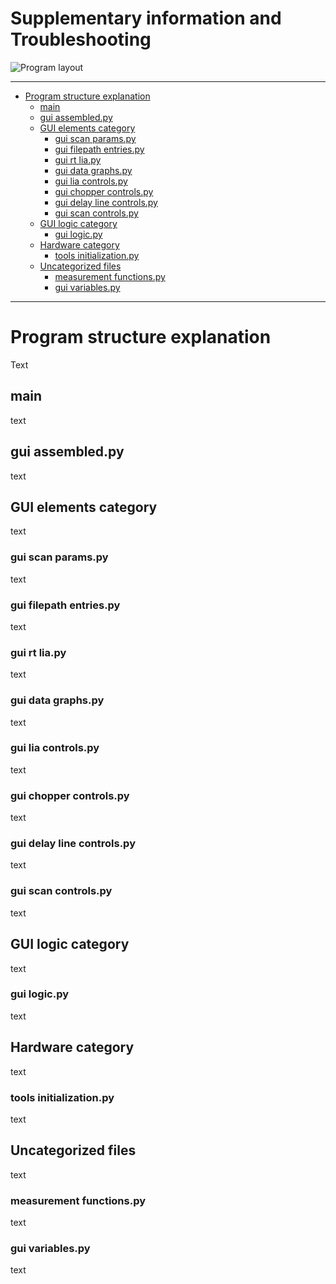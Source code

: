 # Supplementary information and Troubleshooting

![Program layout](https://i.ibb.co/QX3QTdj/program-structure.png "Program Layout")

----

- [Program structure explanation](#program-structure-explanation)
  * [main](#main)
  * [gui assembled.py](#gui-assembledpy)
  * [GUI elements category](#gui-elements-category)
    + [gui scan params.py](#gui-scan-paramspy)
    + [gui filepath entries.py](#gui-filepath-entriespy)
    + [gui rt lia.py](#gui-rt-liapy)
    + [gui data graphs.py](#gui-data-graphspy)
    + [gui lia controls.py](#gui-lia-controlspy)
    + [gui chopper controls.py](#gui-chopper-controlspy)
    + [gui delay line controls.py](#gui-delay-line-controlspy)
    + [gui scan controls.py](#gui-scan-controlspy)
  * [GUI logic category](#gui-logic-category)
    + [gui logic.py](#gui-logicpy)
  * [Hardware category](#hardware-category)
    + [tools initialization.py](#tools-initializationpy)
  * [Uncategorized files](#uncategorized-files)
    + [measurement functions.py](#measurement-functionspy)
    + [gui variables.py](#gui-variablespy)

----

# Program structure explanation
Text
## main
text
## gui assembled.py
text
## GUI elements category
text
### gui scan params.py
text
###  gui filepath entries.py
text
### gui rt lia.py
text
### gui data graphs.py
text
### gui lia controls.py
text
### gui chopper controls.py
text
### gui delay line controls.py
text
### gui scan controls.py
text
## GUI logic category
text
### gui logic.py
text
## Hardware category
text
### tools initialization.py
text
## Uncategorized files
text
### measurement functions.py
text
### gui variables.py
text
